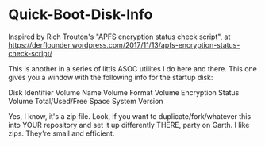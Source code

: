 # Quick-Boot-Disk-Info
Inspired by Rich Trouton's "APFS encryption status check script", at https://derflounder.wordpress.com/2017/11/13/apfs-encryption-status-check-script/

This is another in a series of littls ASOC utilites I do here and there. This one gives you a window with the following info for the startup disk:

Disk Identifier
Volume Name
Volume Format
Volume Encryption Status
Volume Total/Used/Free Space
System Version

Yes, I know, it's a zip file. Look, if you want to duplicate/fork/whatever this into YOUR repository and set it up differently THERE, party on Garth. I like zips. They're small and efficient. 
